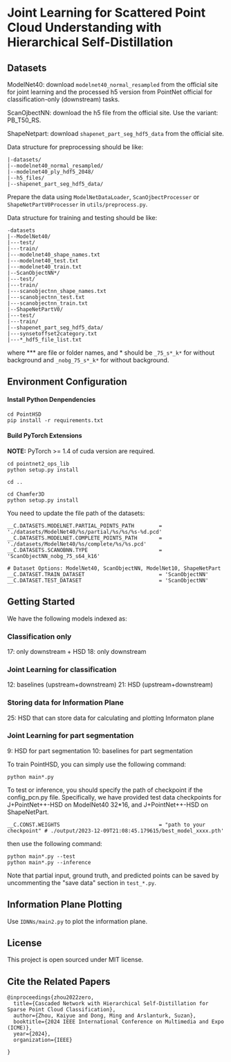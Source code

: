 # Joint Learning for Scattered Point Cloud Understanding with Hierarchical Self-Distillation


## Datasets

ModelNet40: download ```modelnet40_normal_resampled``` from the official site for joint learning and the processed h5 version from PointNet official for classification-only (downstream) tasks.

ScanOjbectNN: download the h5 file from the official site. Use the variant: PB_T50_RS.

ShapeNetpart: download ```shapenet_part_seg_hdf5_data``` from the official site.

Data structure for preprocessing should be like:
```
|-datasets/
|--modelnet40_normal_resampled/
|--modelnet40_ply_hdf5_2048/
|--h5_files/
|--shapenet_part_seg_hdf5_data/
```

Prepare the data using ```ModelNetDataLoader```, ```ScanOjbectProcesser``` or ```ShapeNetPartV0Processer``` in ```utils/preprocess.py```.

Data structure for training and testing should be like:
```
-datasets
|--ModelNet40/
|---test/
|---train/
|---modelnet40_shape_names.txt
|---modelnet40_test.txt
|---modelnet40_train.txt
|--ScanObjectNN*/
|---test/
|---train/
|---scanobjectnn_shape_names.txt
|---scanobjectnn_test.txt
|---scanobjectnn_train.txt
|--ShapeNetPartV0/
|---test/
|---train/
|--shapenet_part_seg_hdf5_data/
|---synsetoffset2category.txt
|---*_hdf5_file_list.txt
```
where *** are file or folder names, and * should be ```_75_s*_k*``` for without background and ```_nobg_75_s*_k*``` for without background.

## Environment Configuration

#### Install Python Denpendencies

```shell
cd PointHSD
pip install -r requirements.txt
```

#### Build PyTorch Extensions

**NOTE:** PyTorch >= 1.4 of cuda version are required.

```shell
cd pointnet2_ops_lib
python setup.py install

cd ..

cd Chamfer3D
python setup.py install
```

You need to update the file path of the datasets:

```shell
__C.DATASETS.MODELNET.PARTIAL_POINTS_PATH        = './datasets/ModelNet40/%s/partial/%s/%s/%s-%d.pcd'
__C.DATASETS.MODELNET.COMPLETE_POINTS_PATH       = './datasets/ModelNet40/%s/complete/%s/%s.pcd'
__C.DATASETS.SCANOBNN.TYPE                       = 'ScanObjectNN_nobg_75_s64_k16'

# Dataset Options: ModelNet40, ScanObjectNN, ModelNet10, ShapeNetPart
__C.DATASET.TRAIN_DATASET                        = 'ScanObjectNN'
__C.DATASET.TEST_DATASET                         = 'ScanObjectNN'
```


## Getting Started

We have the following models indexed as:

### Classification only
17: only downstream + HSD
18: only downstream
### Joint Learning for classification
12: baselines (upstream+downstream)
21: HSD (upstream+downstream)
### Storing data for Information Plane
25: HSD that can store data for calculating and plotting Informaton plane 
### Joint Learning for part segmentation
9: HSD for part segmentation
10: baselines for part segmentation

To train PointHSD, you can simply use the following command:

```shell
python main*.py
```

To test or inference, you should specify the path of checkpoint if the config_pcn.py file. Specifically, we have provided test data checkpoints for J+PointNet++-HSD on ModelNet40 32*16, and J+PointNet++-HSD on ShapeNetPart.
```shell
__C.CONST.WEIGHTS                                = "path to your checkpoint" # ./output/2023-12-09T21:08:45.179615/best_model_xxxx.pth'
```

then use the following command:

```shell
python main*.py --test
python main*.py --inference
```

Note that partial input, ground truth, and predicted points can be saved by uncommenting the "save data" section in ```test_*.py```.

## Information Plane Plotting

Use ```IDNNs/main2.py``` to plot the information plane.

## License

This project is open sourced under MIT license.

## Cite the Related Papers

```
@inproceedings{zhou2022zero,
  title={Cascaded Network with Hierarchical Self-Distillation for Sparse Point Cloud Classification},
  author={Zhou, Kaiyue and Dong, Ming and Arslanturk, Suzan},
  booktitle={2024 IEEE International Conference on Multimedia and Expo (ICME)},
  year={2024},
  organization={IEEE}

}
```
